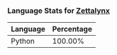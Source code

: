 ### Language Stats for [Zettalynx](https://github.com/Zettalynx/Zettalynx)

| Language | Percentage |
|----------|------------|
| Python | 100.00% |
